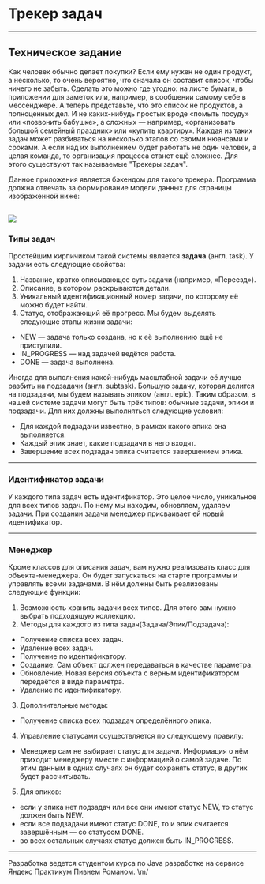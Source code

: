 # Трекер задач
------
## Техническое задание
Как человек обычно делает покупки? Если ему нужен не один продукт, а несколько, то очень вероятно, что сначала он составит список, чтобы ничего не забыть. Сделать это можно где угодно: на листе бумаги, в приложении для заметок или, например, в сообщении самому себе в мессенджере.
А теперь представьте, что это список не продуктов, а полноценных дел. И не каких-нибудь простых вроде «помыть посуду» или «позвонить бабушке», а сложных — например, «организовать большой семейный праздник» или «купить квартиру». Каждая из таких задач может разбиваться на несколько этапов со своими нюансами и сроками. А если над их выполнением будет работать не один человек, а целая команда, то организация процесса станет ещё сложнее. Для этого существуют так называемые "Трекеры задач".

Данное приложения является бэкендом для такого трекера.
Программа должна отвечать за формирование модели данных для страницы изображенной ниже:

![](https://pictures.s3.yandex.net/resources/Untitled_25_1639469823.png)
------


### Типы задач

Простейшим кирпичиком такой системы является **задача** (англ. task). У задачи есть следующие свойства:
1. Название, кратко описывающее суть задачи (например, «Переезд»).
2. Описание, в котором раскрываются детали.
3. Уникальный идентификационный номер задачи, по которому её можно будет найти.
4. Статус, отображающий её прогресс. Мы будем выделять следующие этапы жизни задачи:
* NEW — задача только создана, но к её выполнению ещё не приступили.
* IN_PROGRESS — над задачей ведётся работа.
* DONE — задача выполнена. 

Иногда для выполнения какой-нибудь масштабной задачи её лучше разбить на подзадачи (англ. subtask). Большую задачу, которая делится на подзадачи, мы будем называть эпиком (англ. epic).
Таким образом, в нашей системе задачи могут быть трёх типов: обычные задачи, эпики и подзадачи. Для них должны выполняться следующие условия:
* Для каждой подзадачи известно, в рамках какого эпика она выполняется.
* Каждый эпик знает, какие подзадачи в него входят.
* Завершение всех подзадач эпика считается завершением эпика.

------

### Идентификатор задачи

У каждого типа задач есть идентификатор. Это целое число, уникальное для всех типов задач. По нему мы находим, обновляем, удаляем задачи. При создании задачи менеджер присваивает ей новый идентификатор.

------

### Менеджер
Кроме классов для описания задач, вам нужно реализовать класс для объекта-менеджера. Он будет запускаться на старте программы и управлять всеми задачами. В нём должны быть реализованы следующие функции:
1. Возможность хранить задачи всех типов. Для этого вам нужно выбрать подходящую коллекцию.
2. Методы для каждого из типа задач(Задача/Эпик/Подзадача):
* Получение списка всех задач.
* Удаление всех задач.
* Получение по идентификатору.
* Создание. Сам объект должен передаваться в качестве параметра.
* Обновление. Новая версия объекта с верным идентификатором передаётся в виде параметра.
* Удаление по идентификатору.
3. Дополнительные методы:
* Получение списка всех подзадач определённого эпика.
4. Управление статусами осуществляется по следующему правилу:
* Менеджер сам не выбирает статус для задачи. Информация о нём приходит менеджеру вместе с информацией о самой задаче. По этим данным в одних случаях он будет сохранять статус, в других будет рассчитывать.
5. Для эпиков:
* если у эпика нет подзадач или все они имеют статус NEW, то статус должен быть NEW.
* если все подзадачи имеют статус DONE, то и эпик считается завершённым — со статусом DONE.
* во всех остальных случаях статус должен быть IN_PROGRESS.


------
Разработка ведется студентом курса по Java разработке на сервисе Яндекс Практикум Пивнем Романом. \m/
